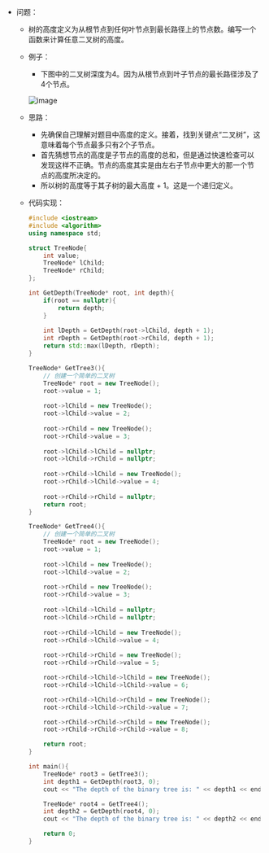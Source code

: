 - 问题：
    - 树的高度定义为从根节点到任何叶节点到最长路径上的节点数。编写一个函数来计算任意二叉树的高度。
    - 例子：
        - 下图中的二叉树深度为4。因为从根节点到叶子节点的最长路径涉及了4个节点。
          
        ![image](https://github.com/fmxs/ProgrammingInterviewsExposed_CodeImplement/assets/65701532/12551f35-3f8e-44b4-8717-b3e7e2072bd5)

        
    - 思路：
        - 先确保自己理解对题目中高度的定义。接着，找到关键点“二叉树”，这意味着每个节点最多只有2个子节点。
        - 首先猜想节点的高度是子节点的高度的总和，但是通过快速检查可以发现这样不正确。节点的高度其实是由左右子节点中更大的那一个节点的高度所决定的。
        - 所以树的高度等于其子树的最大高度 + 1。这是一个递归定义。
    - 代码实现：
        
        ```cpp
        #include <iostream>
        #include <algorithm>
        using namespace std;
        
        struct TreeNode{
            int value;
            TreeNode* lChild;
            TreeNode* rChild;
        };
        
        int GetDepth(TreeNode* root, int depth){
            if(root == nullptr){
                return depth;
            }
            
            int lDepth = GetDepth(root->lChild, depth + 1);
            int rDepth = GetDepth(root->rChild, depth + 1);
            return std::max(lDepth, rDepth);
        }
        
        TreeNode* GetTree3(){
            // 创建一个简单的二叉树
            TreeNode* root = new TreeNode();
            root->value = 1;
            
            root->lChild = new TreeNode();
            root->lChild->value = 2;
            
            root->rChild = new TreeNode();
            root->rChild->value = 3;
            
            root->lChild->lChild = nullptr;
            root->lChild->rChild = nullptr;
            
            root->rChild->lChild = new TreeNode();
            root->rChild->lChild->value = 4;
            
            root->rChild->rChild = nullptr;
            return root;
        }
        
        TreeNode* GetTree4(){
            // 创建一个简单的二叉树
            TreeNode* root = new TreeNode();
            root->value = 1;
            
            root->lChild = new TreeNode();
            root->lChild->value = 2;
            
            root->rChild = new TreeNode();
            root->rChild->value = 3;
            
            root->lChild->lChild = nullptr;
            root->lChild->rChild = nullptr;
            
            root->rChild->lChild = new TreeNode();
            root->rChild->lChild->value = 4;
            
            root->rChild->rChild = new TreeNode();
            root->rChild->rChild->value = 5;
        
            root->rChild->lChild->lChild = new TreeNode();
            root->rChild->lChild->lChild->value = 6;
        
            root->rChild->lChild->rChild = new TreeNode();
            root->rChild->lChild->rChild->value = 7;
        
            root->rChild->rChild->rChild = new TreeNode();
            root->rChild->rChild->rChild->value = 8;
        
            return root;
        }
        
        int main(){
            TreeNode* root3 = GetTree3();
            int depth1 = GetDepth(root3, 0);
            cout << "The depth of the binary tree is: " << depth1 << endl;// 3
        
            TreeNode* root4 = GetTree4();
            int depth2 = GetDepth(root4, 0);
            cout << "The depth of the binary tree is: " << depth2 << endl;// 4
        
            return 0;
        }
        ```
